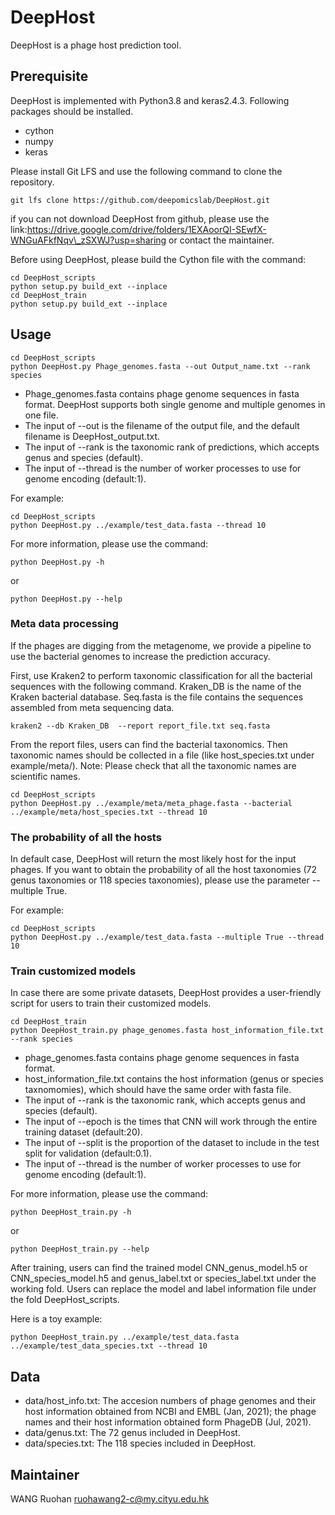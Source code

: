 # DeepHost
DeepHost is a phage host prediction tool.

## Prerequisite
DeepHost is implemented with Python3.8 and keras2.4.3. Following packages should be installed.
+ cython
+ numpy
+ keras


Please install Git LFS and use the following command to clone the repository.
```shell
git lfs clone https://github.com/deepomicslab/DeepHost.git
```
if you can not download DeepHost from github, please use the link:https://drive.google.com/drive/folders/1EXAoorQI-SEwfX-WNGuAFkfNqv\_zSXWJ?usp=sharing or contact the maintainer.

Before using DeepHost, please build the Cython file with the command:
```shell
cd DeepHost_scripts
python setup.py build_ext --inplace
cd DeepHost_train
python setup.py build_ext --inplace
```

## Usage
```shell
cd DeepHost_scripts
python DeepHost.py Phage_genomes.fasta --out Output_name.txt --rank species
```
+ Phage\_genomes.fasta contains phage genome sequences in fasta format. DeepHost supports both single genome and multiple genomes in one file. 
+ The input of --out is the filename of the output file, and the default filename is DeepHost\_output.txt. 
+ The input of --rank is the taxonomic rank of predictions, which accepts genus and species (default).
+ The input of --thread is the number of worker processes to use for genome encoding (default:1). 

For example:
```shell
cd DeepHost_scripts
python DeepHost.py ../example/test_data.fasta --thread 10
```

For more information, please use the command:
```shell
python DeepHost.py -h
```
or
```shell
python DeepHost.py --help
```

### Meta data processing
If the phages are digging from the metagenome, we provide a pipeline to use the bacterial genomes to increase the prediction accuracy.

First, use Kraken2 to perform taxonomic classification for all the bacterial sequences with the following command. Kraken\_DB is the name of the Kraken bacterial database. Seq.fasta is the file contains the sequences assembled from meta sequencing data.
```shell
kraken2 --db Kraken_DB  --report report_file.txt seq.fasta
```
From the report files, users can find the bacterial taxonomics. Then taxonomic names should be collected in a file (like host\_species.txt under example/meta/). Note: Please check that all the taxonomic names are scientific names. 

```shell
cd DeepHost_scripts
python DeepHost.py ../example/meta/meta_phage.fasta --bacterial ../example/meta/host_species.txt --thread 10
```

### The probability of all the hosts
In default case, DeepHost will return the most likely host for the input phages. If you want to obtain the probability of all the host taxonomies (72 genus taxonomies or 118 species taxonomies), please use the parameter --multiple True.

For example:
```shell
cd DeepHost_scripts
python DeepHost.py ../example/test_data.fasta --multiple True --thread 10
```

### Train customized models
In case there are some private datasets, DeepHost provides a user-friendly script for users to train their customized models.

```shell
cd DeepHost_train
python DeepHost_train.py phage_genomes.fasta host_information_file.txt --rank species
```
+ phage\_genomes.fasta contains phage genome sequences in fasta format. 
+ host\_information\_file.txt contains the host information (genus or species taxnomomies), which should have the same order with fasta file. 
+ The input of --rank is the taxonomic rank, which accepts genus and species (default). 
+ The input of --epoch is the times that CNN will work through the entire training dataset (default:20). 
+ The input of --split is the proportion of the dataset to include in the test split for validation (default:0.1). 
+ The input of --thread is the number of worker processes to use for genome encoding (default:1). 

For more information, please use the command:
```shell
python DeepHost_train.py -h
```
or
```shell
python DeepHost_train.py --help
```

After training, users can find the trained model CNN\_genus\_model.h5 or CNN\_species\_model.h5 and genus\_label.txt or species\_label.txt under the working fold. Users can replace the model and label information file under the fold DeepHost\_scripts.

Here is a toy example:
```shell
python DeepHost_train.py ../example/test_data.fasta ../example/test_data_species.txt --thread 10
```


## Data
+ data/host\_info.txt: The accesion numbers of phage genomes and their host information obtained from NCBI and EMBL (Jan, 2021); the phage names and their host information obtained form PhageDB (Jul, 2021).
+ data/genus.txt: The 72 genus included in DeepHost.
+ data/species.txt: The 118 species included in DeepHost.

## Maintainer
WANG Ruohan ruohawang2-c@my.cityu.edu.hk
